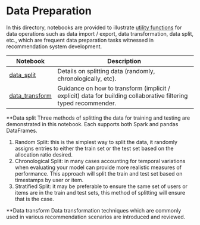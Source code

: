# Data Preparation

In this directory, notebooks are provided to illustrate [utility functions](../../reco_utils) for
data operations such as data import / export, data transformation, data split, etc., which are frequent
data preparation tasks witnessed in recommendation system development.

| Notebook | Description | 
| --- | --- | 
| [data_split](data_split.ipynb) | Details on splitting data (randomly, chronologically, etc).
| [data_transform](data_transform.ipynb) | Guidance on how to transform (implicit / explicit) data for building collaborative filtering typed recommender.

**Data split
Three methods of splitting the data for training and testing are demonstrated in this notebook. Each supports both Spark and pandas DataFrames.
1. Random Split: this is the simplest way to split the data, it randomly assigns entries to either the train set or the test set based on the allocation ratio desired.
2. Chronological Split: in many cases accounting for temporal variations when evaluating your model can provide more realistic measures of performance. This approach will split the train and test set based on timestamps by user or item.
3. Stratified Split: it may be preferable to ensure the same set of users or items are in the train and test sets, this method of splitting will ensure that is the case.

**Data transform
Data transformation techniques which are commonly used in various recommendation scenarios are introduced and reviewed. 
